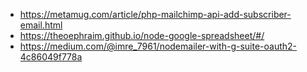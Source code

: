 - https://metamug.com/article/php-mailchimp-api-add-subscriber-email.html
- https://theoephraim.github.io/node-google-spreadsheet/#/
- https://medium.com/@imre_7961/nodemailer-with-g-suite-oauth2-4c86049f778a
